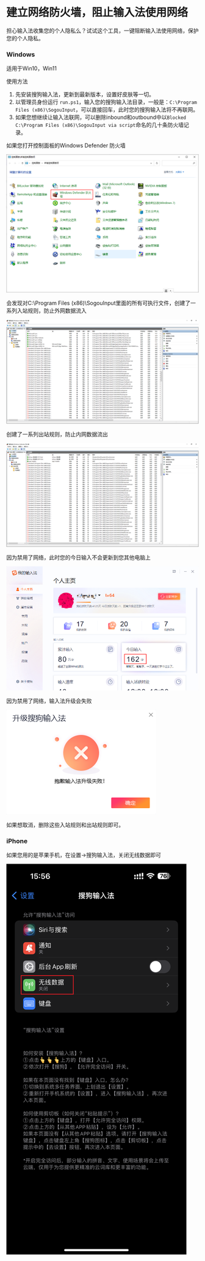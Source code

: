 # 建立网络防火墙，阻止输入法使用网络

担心输入法收集您的个人隐私么？试试这个工具，一键阻断输入法使用网络，保护您的个人隐私。



### Windows

适用于Win10，Win11

使用方法

1. 先安装搜狗输入法，更新到最新版本，设置好皮肤等一切。
2. 以管理员身份运行 `run.ps1`，输入您的搜狗输入法目录，一般是：`C:\Program Files (x86)\SogouInput`，可以直接回车，此时您的搜狗输入法将不再联网。
4. 如果您想继续让输入法联网，可以删除inbound和outbound中以`Blocked C:\Program Files (x86)\SogouInput via script`命名的几十条防火墙记录。




如果您打开控制面板的Windows Defender 防火墙

![](./.resource/control-panel.png)



会发现对C:\Program Files (x86)\SogouInput里面的所有可执行文件，创建了一系列入站规则，防止外网数据流入

![](./.resource/inbound.png)



创建了一系列出站规则，防止内网数据流出

![](./.resource/outbound.png)



因为禁用了网络，此时您的今日输入不会更新到您其他电脑上

![](./.resource/input-update-disabled.png)



因为禁用了网络，输入法升级会失败

![](./.resource/upgrade-disabled.png)





如果想取消，删除这些入站规则和出站规则即可。



### iPhone

如果您用的是苹果手机，在设置->搜狗输入法，关闭无线数据即可

![](./.resource/iOS.PNG)

